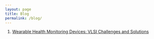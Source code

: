 ```yaml
---
layout: page
title: Blog
permalink: /blog/
---
```


1. [Wearable Health Monitoring Devices: VLSI Challenges and Solutions](/blog/biomed/2023/08/09/wearable_pros_cons/)

